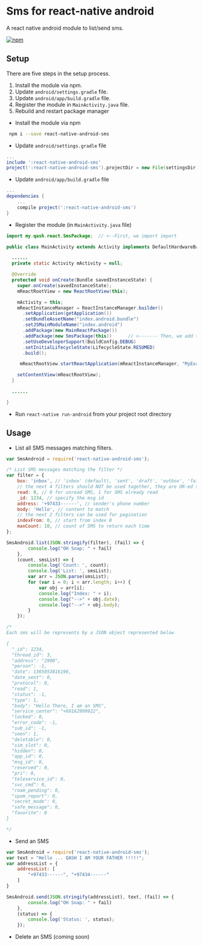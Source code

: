 # Sms for react-native android

A react native android module to list/send sms.

[![npm](https://img.shields.io/npm/v/npm.svg?style=flat-square)](https://www.npmjs.com/package/react-native-android-sms)


## Setup

There are five steps in the setup process.

1. Install the module via npm.
2. Update `android/settings.gradle` file.
3. Update `android/app/build.gradle` file.
4. Register the module in `MainActivity.java` file. 
5. Rebuild and restart package manager

* Install the module via npm
```bash
 npm i --save react-native-android-sms
```

* Update `android/settings.gradle` file

```gradle
...
include ':react-native-android-sms'
project(':react-native-android-sms').projectDir = new File(settingsDir, '../node_modules/react-native-android-sms')
```

* Update `android/app/build.gradle` file

```gradle
...
dependencies {
    ...
    compile project(':react-native-android-sms')
}
```

* Register the module (in `MainActivity.java` file)

```java
import my.qash.react.SmsPackage;  // <--First, we import import

public class MainActivity extends Activity implements DefaultHardwareBackBtnHandler {

  ......
  private static Activity mActivity = null;

  @Override
  protected void onCreate(Bundle savedInstanceState) {
    super.onCreate(savedInstanceState);
    mReactRootView = new ReactRootView(this);

    mActivity = this;
    mReactInstanceManager = ReactInstanceManager.builder()
      .setApplication(getApplication())
      .setBundleAssetName("index.android.bundle")
      .setJSMainModuleName("index.android")
      .addPackage(new MainReactPackage())
      .addPackage(new SmsPackage(this))      // <------- Then, we add the package
      .setUseDeveloperSupport(BuildConfig.DEBUG)
      .setInitialLifecycleState(LifecycleState.RESUMED)
      .build();

     mReactRootView.startReactApplication(mReactInstanceManager, "MyExampleApp", null);

    setContentView(mReactRootView);
  }

  ......

}
```
* Run `react-native run-android` from your project root directory




## Usage

- List all SMS messages matching filters.

```js
var SmsAndroid = require('react-native-android-sms');

/* List SMS messages matching the filter */
var filter = {
    box: 'inbox', // 'inbox' (default), 'sent', 'draft', 'outbox', 'failed', 'queued', and '' for all
    // the next 4 filters should NOT be used together, they are OR-ed so pick one
    read: 0, // 0 for unread SMS, 1 for SMS already read
    _id: 1234, // specify the msg id
    address: '+97433------', // sender's phone number
    body: 'Hello', // content to match
    // the next 2 filters can be used for pagination
    indexFrom: 0, // start from index 0
    maxCount: 10, // count of SMS to return each time
};

SmsAndroid.list(JSON.stringify(filter), (fail) => {
        console.log("OH Snap: " + fail)
    },
    (count, smsList) => {
        console.log('Count: ', count);
        console.log('List: ', smsList);
        var arr = JSON.parse(smsList);
        for (var i = 0; i < arr.length; i++) {
            var obj = arr[i];
            console.log("Index: " + i);
            console.log("-->" + obj.date);
            console.log("-->" + obj.body);
        }
    });

/* 
Each sms will be represents by a JSON object represented below

{
  "_id": 1234,
  "thread_id": 3,
  "address": "2900",
  "person": -1,
  "date": 1365053816196,
  "date_sent": 0,
  "protocol": 0,
  "read": 1,
  "status": -1,
  "type": 1,
  "body": "Hello There, I am an SMS",
  "service_center": "+60162999922",
  "locked": 0,
  "error_code": -1,
  "sub_id": -1,
  "seen": 1,
  "deletable": 0,
  "sim_slot": 0,
  "hidden": 0,
  "app_id": 0,
  "msg_id": 0,
  "reserved": 0,
  "pri": 0,
  "teleservice_id": 0,
  "svc_cmd": 0,
  "roam_pending": 0,
  "spam_report": 0,
  "secret_mode": 0,
  "safe_message": 0,
  "favorite": 0
}

*/


```

- Send an SMS

```js
var SmsAndroid = require('react-native-android-sms');
var text = "Hello ... QASH I AM YOUR FATHER !!!!!";
var addressList = {
    addressList: [
        "+97433------", "+97434------"
    ]
}

SmsAndroid.send(JSON.stringify(addressList), text, (fail) => {
        console.log("OH Snap: " + fail)
    },
    (status) => {
        console.log('Status: ', status);
    });

```

- Delete an SMS (coming soon)

